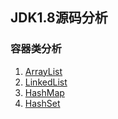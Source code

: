 ## JDK1.8源码分析
### 容器类分析
1. [ArrayList](https://github.com/YangYangDai/JDK1.8/blob/master/src/java/util/ArrayList.java "ArrayList")
2. [LinkedList](https://github.com/YangYangDai/JDK1.8/blob/master/src/java/util/LinkedList.java "LinkedList")
3. [HashMap](https://github.com/YangYangDai/JDK1.8/blob/master/src/java/util/HashMap.java "HashMap")
4. [HashSet](https://github.com/YangYangDai/JDK1.8/blob/master/src/java/util/HashSet.java "HashMap")
